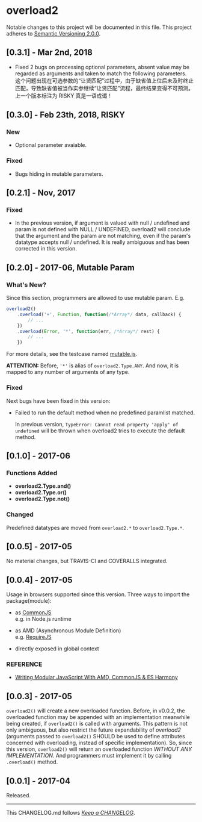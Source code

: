 #   overload2

Notable changes to this project will be documented in this file. This project adheres to [Semantic Versioning 2.0.0](http://semver.org/).

##	[0.3.1] - Mar 2nd, 2018

*	Fixed 2 bugs on processing optional parameters, absent value may be regarded as arguments and taken to match the following parameters.  
	这个问题出现在可选参数的“让贤匹配”过程中，由于缺省值上位后未及时终止匹配，导致缺省值被当作实参继续“让贤匹配”流程，最终结果变得不可预测。  
	上一个版本标注为 RISKY 真是一语成谶！

##	[0.3.0] - Feb 23th, 2018, RISKY

###	New

*	Optional parameter avaiable.

###	Fixed

*	Bugs hiding in mutable parameters.

##	[0.2.1] - Nov, 2017

###	Fixed

*	In the previous version, if argument is valued with null / undefined and param is not defined with NULL /  UNDEFINED, overload2 will conclude that the argument and the param are not matching, even if the param's datatype accepts null / undefined. It is really ambiguous and has been corrected in this version.

##	[0.2.0] - 2017-06, Mutable Param

###	What's New?

Since this section, programmers are allowed to use mutable param. E.g.
```javascript
overload2()
	.overload('+', Function, function(/*Array*/ data, callback) {
		// ...
	})
	.overload(Error, '*', function(err, /*Array*/ rest) {
		// ...
	})
```

For more details, see the testcase named [mutable.js](./test/mutable.js).

__ATTENTION:__
Before, `'*'` is alias of `overload2.Type.ANY`. And now, it is mapped to any number of arguments of any type.

###	Fixed

Next bugs have been fixed in this version:

*	Failed to run the default method when no predefined paramlist matched.

	In previous version, `TypeError: Cannot read property 'apply' of undefined` will be thrown when overload2 tries to execute the default method.


##	[0.1.0] - 2017-06

###	Functions Added

*	__overload2.Type.and()__  
*	__overload2.Type.or()__  
*	__overload2.Type.not()__  

###	Changed

Predefined datatypes are moved from `overload2.*` to `overload2.Type.*`.

##	[0.0.5] - 2017-05

No material changes, but TRAVIS-CI and COVERALLS integrated.

##	[0.0.4] - 2017-05

Usage in browsers supported since this version. Three ways to import the package(module):

*	as [CommonJS](http://www.commonjs.org)  
	e.g. in Node.js runtime

*	as AMD (Asynchronous Module Definition)  
	e.g. [RequireJS](http://www.requirejs.org)

*	directly exposed in global context  

###	REFERENCE

*	[Writing Modular JavaScript With AMD, CommonJS & ES Harmony](https://addyosmani.com/writing-modular-js/)

##	[0.0.3] - 2017-05

``overload2()`` will create a new overloaded function. Before, in v0.0.2, the overloaded function may be appended with an implementation meanwhile being created, if ``overload2()`` is called with arguments. This pattern is not only ambiguous, but also restrict the future expandability of *overload2* (arguments passed to ``overload2()`` SHOULD be used to define attributes concerned with overloading, instead of specific implementation). So, since this version, ``overload2()`` will return an overloaded function _WITHOUT ANY IMPLEMENTATION_. And programmers must implement it by calling ``.overload()`` method.

##	[0.0.1] - 2017-04

Released.

---
This CHANGELOG.md follows [*Keep a CHANGELOG*](http://keepachangelog.com/).
